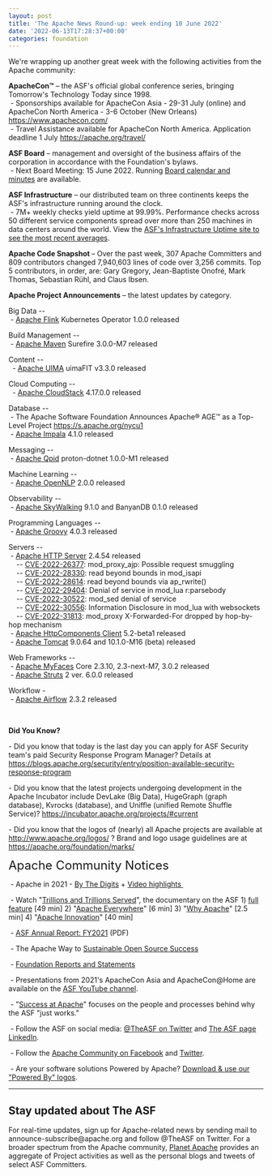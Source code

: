 ```yaml
---
layout: post
title: 'The Apache News Round-up: week ending 10 June 2022'
date: '2022-06-13T17:28:37+00:00'
categories: foundation
---
```

<p></p><p></p><p></p><p></p><p></p><p></p><p>We're wrapping up another great week with the following activities from the Apache community:</p><p></p><p></p><p></p><p></p><p></p><p></p><p></p><p></p><p><span style="font-weight: 700;"><span class="il">ApacheCon</span>™</span>&nbsp;– the ASF's official global conference series, bringing Tomorrow's Technology Today since 1998.<br>&nbsp;- Sponsorships available for ApacheCon Asia - 29-31 July (online) and ApacheCon North America - 3-6 October (New Orleans) <a target="_blank" class="c-link" data-stringify-link="https://www.apachecon.com/" data-sk="tooltip_parent" href="https://www.apachecon.com/" rel="noopener noreferrer" tabindex="-1" data-remove-tab-index="true">https://www.apachecon.com/</a><br>&nbsp;- Travel Assistance available for ApacheCon North America. Application deadline 1 July <a target="_blank" class="c-link" data-stringify-link="https://apache.org/travel/" data-sk="tooltip_parent" href="https://apache.org/travel/" rel="noopener noreferrer">https://apache.org/travel/</a></p><p><span style="font-weight: 700;">ASF Board</span>&nbsp;– management and oversight of the business affairs of the corporation in accordance with the Foundation's bylaws.<br>&nbsp;- Next Board Meeting: 15 June 2022. Running&nbsp;<a href="https://apache.org/foundation/board/calendar.html" target="_blank">Board calendar and minutes</a>&nbsp;are available.<br></p><p></p><p><span style="font-weight: 700;">ASF Infrastructure</span>&nbsp;– our distributed team on three continents keeps the ASF's infrastructure running around the clock.<br>&nbsp;- 7M+ weekly checks yield uptime at 99.99%. Performance checks across 50 different service components spread over more than 250 machines in data centers around the world. View the&nbsp;<a href="http://www.apache.org/uptime/" target="_blank">ASF's Infrastructure Uptime site to see the most recent averages</a>. <br></p><p><span style="font-weight: 700;">Apache Code Snapshot&nbsp;</span>– Over the past week, 307 Apache Committers and 809 contributors changed 7,940,603 lines of code over 3,256 commits. Top 5 contributors, in order, are: <span><span>Gary Gregory, </span>Jean-Baptiste Onofré, </span><span><span>Mark Thomas, </span>Sebastian Rühl, and Claus Ibsen. <br></span></p><p><span style="font-weight: 700;"></span></p><p><span style="font-weight: 700;">Apache Project Announcements</span>&nbsp;– the latest updates by category.</p>Big Data --<br>&nbsp;- <a href="https://flink.apache.org/" target="_blank">Apache </a><span class="il"><a href="https://flink.apache.org/" target="_blank">Flink</a></span> Kubernetes Operator 1.0.0 released <a href="https://flink.apache.org/" rel="noreferrer" target="_blank" data-saferedirecturl="https://www.google.com/url?q=https://flink.apache.org/&amp;source=gmail&amp;ust=1654955399048000&amp;usg=AOvVaw2AZSKiJtWyzs9CMqouwDbb"></a><p></p><p>
Build Management --<br>&nbsp;- <a href="http://maven.apache.org" target="_blank">Apache </a><span class="il"><a href="http://maven.apache.org" target="_blank">Maven</a></span> Surefire 3.0.0-M7 released</p><p>Content -- <br>&nbsp; - <a href="https://uima.apache.org/" target="_blank">Apache </a><span class="il"><a href="https://uima.apache.org/" target="_blank">UIMA</a></span> uimaFIT v3.3.0 released <br></p><p>Cloud Computing --<br>
&nbsp; - <a href="https://cloudstack.apache.org/" target="_blank">Apache </a><span class="il"><a href="https://cloudstack.apache.org/" target="_blank">CloudStack</a></span> 4.17.0.0 released&nbsp;</p>Database -- <br>&nbsp;- The Apache Software Foundation Announces Apache® AGE™ as a Top-Level Project <a href="https://s.apache.org/nycu1" rel="noreferrer" target="_blank" data-saferedirecturl="https://www.google.com/url?q=https://s.apache.org/nycu1&amp;source=gmail&amp;ust=1654954811281000&amp;usg=AOvVaw3pajzqPiTUIopNKBVe7L-l">https://s.apache.org/nycu1</a> <br>&nbsp;- <a href="https://impala.apache.org" target="_blank">Apache </a><span class="il"><a href="https://impala.apache.org" target="_blank">Impala</a></span> 4.1.0 released <a href="https://impala.apache.org" rel="noreferrer" target="_blank" data-saferedirecturl="https://www.google.com/url?q=https://impala.apache.org&amp;source=gmail&amp;ust=1654955874752000&amp;usg=AOvVaw3DV9mLw0697HYFNah638X6"></a><p></p><p>Messaging --<br>&nbsp;- <a href="https://qpid.apache.org/" target="_blank">Apache </a><span class="il"><a href="https://qpid.apache.org/" target="_blank">Qpid</a></span> proton-dotnet 1.0.0-M1 released&nbsp; </p>Machine Learning --<br>&nbsp;- <a href="https://opennlp.apache.org/" target="_blank">Apache </a><span class="il"><a href="https://opennlp.apache.org/" target="_blank">OpenNLP</a></span> 2.0.0 released <a href="https://opennlp.apache.org/" rel="noreferrer" target="_blank" data-saferedirecturl="https://www.google.com/url?q=https://opennlp.apache.org/&amp;source=gmail&amp;ust=1654955525842000&amp;usg=AOvVaw3uDUo84PzqHTL7I_wX6H7N"></a><p>Observability --<br>
&nbsp;- <a href="https://skywalking.apache.org/" target="_blank">Apache </a><span class="il"><a href="https://skywalking.apache.org/" target="_blank">SkyWalking</a> 9.1.0 and</span> BanyanDB 0.1.0 released</p>Programming Languages --<br>&nbsp;- <a href="https://groovy.apache.org/" target="_blank">Apache </a><span class="il"><a href="https://groovy.apache.org/" target="_blank">Groovy</a></span> 4.0.3 released&nbsp;<p></p><p><span class="il">Servers -- </span><span class="il"><br>&nbsp;- </span><a href="https://httpd.apache.org/" target="_blank">Apache </a><span class="il"><a href="https://httpd.apache.org/" target="_blank">HTTP</a></span><a href="https://httpd.apache.org/" target="_blank"> </a><span class="il"><a href="https://httpd.apache.org/" target="_blank">Server</a></span> 2.4.54 released <br>&nbsp;&nbsp;&nbsp; -- <a href="https://s.apache.org/xejsz" target="_blank">CVE-2022-26377</a>: mod_proxy_ajp: Possible request smuggling<br>&nbsp;&nbsp;&nbsp; -- <a href="https://s.apache.org/agwtv" target="_blank">CVE-2022-28330</a>: read beyond bounds in mod_isapi <br>&nbsp;&nbsp;&nbsp; -- <a href="https://s.apache.org/wsgqu" target="_blank">CVE-2022-28614</a>: read beyond bounds via ap_rwrite() <br>&nbsp;&nbsp;&nbsp; -- <a href="https://s.apache.org/q5upo" target="_blank">CVE-2022-29404</a>: Denial of service in mod_lua r:parsebody <br>&nbsp;&nbsp;&nbsp; -- <a href="https://s.apache.org/ghzbr" target="_blank">CVE-2022-30522</a>: mod_sed denial of service <br>&nbsp;&nbsp;&nbsp; -- <a href="https://s.apache.org/kz3d2" target="_blank">CVE-2022-30556</a>: Information Disclosure in mod_lua with websockets&nbsp; <br>&nbsp;&nbsp;&nbsp; -- <a href="https://s.apache.org/vcokc" target="_blank">CVE-2022-31813</a>: mod_proxy X-Forwarded-For dropped by hop-by-hop mechanism <br>&nbsp;- <a href="https://hc.apache.org/" target="_blank">Apache </a><span class="il"><a href="https://hc.apache.org/" target="_blank">HttpComponents</a></span><a href="https://hc.apache.org/" target="_blank"> </a><span class="il"><a href="https://hc.apache.org/" target="_blank">Client</a></span> 5.2-beta1 released <br>&nbsp;- <a href="https://tomcat.apache.org/" target="_blank">Apache </a><span class="il"><a href="https://tomcat.apache.org/" target="_blank">Tomcat</a></span> 9.0.64 and 10.1.0-M16 (beta) released <span class="il"></span></p><p></p><p>Web Frameworks --<br>
&nbsp;- <a href="http://myfaces.apache.org/" target="_blank">Apache </a><span class="il"><a href="http://myfaces.apache.org/" target="_blank">MyFaces</a></span> Core 2.3.10, 2.3-next-M7, 3.0.2 released&nbsp; <br>&nbsp;- <a href="https://struts.apache.org/" target="_blank">Apache </a><span class="il"><a href="https://struts.apache.org/" target="_blank">Struts</a></span> 2 ver. 6.0.0 released<span class="il"></span></p><p><span class="il"></span><span class="il">Workflow - </span><span class="il"><br>&nbsp;- </span><a href="https://airflow.apache.org/" target="_blank">Apache </a><span class="il"><a href="https://airflow.apache.org/" target="_blank">Airflow</a></span> 2.3.2 released<br>
<span class="il"></span></p><p><span style="font-weight: 700;"><br></span></p><p><span style="font-weight: 700;">Did You Know?</span><br></p><p>- Did you know that today is the last day you can apply for ASF Security 
team's paid Security Response Program Manager? Details at <a target="_blank" class="c-link" data-stringify-link="https://blogs.apache.org/security/entry/position-available-security-response-program" data-sk="tooltip_parent" href="https://blogs.apache.org/security/entry/position-available-security-response-program" rel="noopener noreferrer" tabindex="-1" data-remove-tab-index="true">https://blogs.apache.org/security/entry/position-available-security-response-program</a></p><p>- Did you know that the latest projects undergoing development in the 
Apache Incubator include DevLake (Big Data), HugeGraph (graph database),
 Kvrocks (database), and Uniffle (unified Remote Shuffle Service)? <a target="_blank" class="c-link" data-stringify-link="https://incubator.apache.org/projects/#current" data-sk="tooltip_parent" href="https://incubator.apache.org/projects/#current" rel="noopener noreferrer">https://incubator.apache.org/projects/#current</a></p><p>- Did you know that the logos of (nearly) all Apache projects are available at <a target="_blank" class="c-link" data-stringify-link="http://www.apache.org/logos/" data-sk="tooltip_parent" href="http://www.apache.org/logos/" rel="noopener noreferrer">http://www.apache.org/logos/</a> ? Brand and logo usage guidelines are at <a target="_blank" class="c-link" data-stringify-link="https://apache.org/foundation/marks/" data-sk="tooltip_parent" href="https://apache.org/foundation/marks/" rel="noopener noreferrer">https://apache.org/foundation/marks/</a>&nbsp; </p><p><span style="font-size: 24px;">Apache Community Notices</span><br></p><p>&nbsp;- Apache in 2021 -&nbsp;<a href="https://s.apache.org/Apache2021Digits" target="_blank">By The Digits</a>&nbsp;+&nbsp;<a href="https://youtu.be/GU0SV_2tWkU" target="_blank">Video highlights&nbsp;</a></p><p>&nbsp;- Watch "<a href="https://www.youtube.com/watch?v=JUt2nb0mgwg" target="_blank" style="background-color: rgb(255, 255, 255);">Trillions and Trillions Served</a>", the documentary on the ASF 1)&nbsp;<a href="https://www.youtube.com/watch?v=JUt2nb0mgwg" target="_blank" style="background-color: rgb(255, 255, 255);">full feature</a>&nbsp;[49 min] 2) "<a href="https://www.youtube.com/watch?v=nXtIti9jMFI" target="_blank" style="background-color: rgb(255, 255, 255);">Apache Everywhere</a>" [6 min] 3) "<a href="https://www.youtube.com/watch?v=YM5dLvNatRs" target="_blank" style="background-color: rgb(255, 255, 255);">Why Apache</a>" [2.5 min] 4)&nbsp;"<a href="https://www.youtube.com/watch?v=qkvqJaX4S50" target="_blank" style="background-color: rgb(255, 255, 255);">Apache Innovation</a>" [40 min]&nbsp;</p><p>&nbsp;- <a href="https://www.apache.org/foundation/docs/FY2021AnnualReport.pdf" target="_blank">ASF Annual Report: FY2021</a> (PDF)</p><p>&nbsp;- The Apache Way to&nbsp;<a href="https://s.apache.org/GhnI" target="_blank">Sustainable Open Source Success</a>&nbsp;</p><p>&nbsp;-&nbsp;<a href="http://www.apache.org/foundation/reports.html" target="_blank">Foundation Reports and Statements</a><br></p><p>&nbsp;- Presentations from 2021's ApacheCon Asia and ApacheCon@Home are available on the&nbsp;<a href="https://www.youtube.com/c/TheApacheFoundation/" target="_blank" style="background-color: rgb(255, 255, 255);">ASF YouTube channel</a>.</p><p>&nbsp;- "<a href="https://blogs.apache.org/foundation/category/SuccessAtApache" target="_blank">Success at Apache</a>" focuses on the people and processes behind why the ASF "just works."&nbsp;<br></p><div><p>&nbsp;- Follow the ASF on social media:&nbsp;<a href="https://twitter.com/TheASF" target="_blank" style="background-color: rgb(255, 255, 255);">@TheASF on Twitter</a>&nbsp;and&nbsp;<a href="https://www.linkedin.com/company/the-apache-software-foundation" target="_blank" style="background-color: rgb(255, 255, 255);">The ASF page LinkedIn</a>.&nbsp;<br></p></div><div><p>&nbsp;- Follow the&nbsp;<a href="https://www.facebook.com/ApacheSoftwareFoundation/" target="_blank">Apache Community on Facebook</a>&nbsp;and&nbsp;<a href="https://twitter.com/ApacheCommunity" target="_blank">Twitter</a>.&nbsp;</p></div><div>&nbsp;- Are your software solutions Powered by Apache?&nbsp;<a href="http://www.apache.org/foundation/press/kit/#poweredby" target="_blank">Download &amp; use our "Powered By" logos</a>.<br></div><p><span class="LrzXr"></span><span class="LrzXr"></span></p><div><hr><h2>Stay updated about The ASF</h2><p>For real-time updates, sign up for Apache-related news by sending mail to announce-subscribe@apache.org and follow @TheASF on Twitter. For a broader spectrum from the Apache community,&nbsp;<a href="https://twitter.com/PlanetApache" target="_blank">Planet Apache</a>&nbsp;provides an aggregate of Project activities as well as the personal blogs and tweets of select ASF Committers.</p></div><p></p><p></p><p></p><p><br></p><p></p><p></p><p></p>
